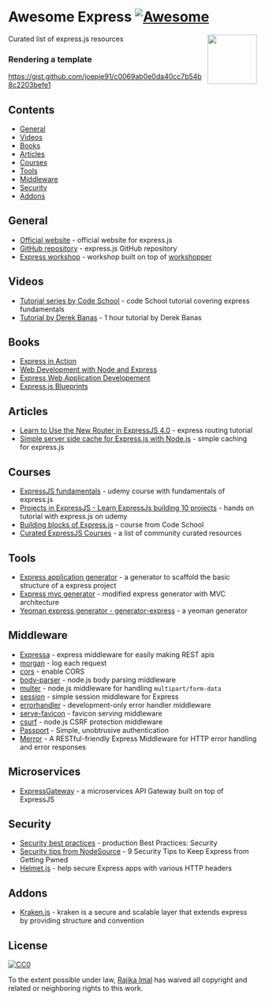 # Awesome Express [![Awesome](https://cdn.rawgit.com/sindresorhus/awesome/d7305f38d29fed78fa85652e3a63e154dd8e8829/media/badge.svg)](https://github.com/sindresorhus/awesome)

[<img src="https://camo.githubusercontent.com/fc61dcbdb7a6e49d3adecc12194b24ab20dfa25b/68747470733a2f2f692e636c6f756475702e636f6d2f7a6659366c4c376546612d3330303078333030302e706e67" align="right" width="100">](http://expressjs.com)

Curated list of express.js resources

### Rendering a template

https://gist.github.com/joepie91/c0069ab0e0da40cc7b54b8c2203befe1

## Contents

* [General](#general)
* [Videos](#videos)
* [Books](#books)
* [Articles](#articles)
* [Courses](#courses)
* [Tools](#tools)
* [Middleware](#middleware)
* [Security](#security)
* [Addons](#addons)

## General

* [Official website](http://expressjs.com) - official website for express.js
* [GitHub repository](https://github.com/expressjs/express) - express.js GitHub repository
* [Express workshop](https://github.com/azat-co/expressworks) - workshop built on top of [workshopper](https://github.com/workshopper/workshopper)

## Videos

* [Tutorial series by Code School](https://www.youtube.com/watch?v=IjXAr5CJ2Ec) - code School tutorial covering express fundamentals
* [Tutorial by Derek Banas](https://www.youtube.com/watch?v=xDCKcNBFsuI) - 1 hour tutorial by Derek Banas

## Books

* [Express in Action](https://www.manning.com/books/express-in-action)
* [Web Development with Node and Express](http://shop.oreilly.com/product/0636920032977.do)
* [Express Web Application Developement](http://shop.oreilly.com/product/9781849696548.do)
* [Express.js Blueprints](https://www.amazon.com/Express-js-Blueprints-Ben-Augarten-ebook/dp/B00XPMJF1U)

## Articles

* [Learn to Use the New Router in ExpressJS 4.0](https://scotch.io/tutorials/learn-to-use-the-new-router-in-expressjs-4) - express routing tutorial
* [Simple server side cache for Express.js with Node.js](https://medium.com/the-node-js-collection/simple-server-side-cache-for-express-js-with-node-js-45ff296ca0f0) - simple caching for express.js

## Courses

* [ExpressJS fundamentals](https://www.udemy.com/expressjs-fundamentals/) - udemy course with fundamentals of express.js
* [Projects in ExpressJS - Learn ExpressJs building 10 projects](https://www.udemy.com/projects-in-expressjs-learn-expressjs-building-10-projects/) - hands on tutorial with express.js on udemy
* [Building blocks of Express.js](https://www.codeschool.com/courses/building-blocks-of-express-js) - course from Code School
* [Curated ExpressJS Courses](https://hackr.io/tutorials/learn-express-js) - a list of community curated resources

## Tools

* [Express application generator](https://expressjs.com/en/starter/generator.html) - a generator to scaffold the basic structure of a express project
* [Express mvc generator](https://github.com/rajikaimal/express-mvc) - modified express generator with MVC architecture
* [Yeoman express generator - generator-express](https://github.com/petecoop/generator-express) - a yeoman generator

## Middleware

* [Expressa](https://github.com/thomas4019/expressa) - express middleware for easily making REST apis
* [morgan](https://github.com/expressjs/morgan) - log each request
* [cors](https://github.com/expressjs/cors) - enable CORS
* [body-parser](https://github.com/expressjs/body-parser) - node.js body parsing middleware
* [multer](https://github.com/expressjs/multer) - node.js middleware for handling `multipart/form-data`
* [session](https://github.com/expressjs/session) - simple session middleware for Express
* [errorhandler](https://github.com/expressjs/errorhandler) - development-only error handler middleware
* [serve-favicon](https://github.com/expressjs/serve-favicon) - favicon serving middleware
* [csurf](https://github.com/expressjs/csurf) - node.js CSRF protection middleware
* [Passport](http://www.passportjs.org) - Simple, unobtrusive authentication
* [Merror](https://github.com/mamsoudi/merror) - A RESTful-friendly Express Middleware for HTTP error handling and error responses

## Microservices

* [ExpressGateway](https://github.com/ExpressGateway/express-gateway) - a microservices API Gateway built on top of ExpressJS

## Security

* [Security best practices](https://expressjs.com/en/advanced/best-practice-security.html) - production Best Practices: Security
* [Security tips from NodeSource](https://nodesource.com/blog/nine-security-tips-to-keep-express-from-getting-pwned/) - 9 Security Tips to Keep Express from Getting Pwned
* [Helmet.js](https://github.com/helmetjs/helmet) - help secure Express apps with various HTTP headers

## Addons

* [Kraken.js](http://krakenjs.com) - kraken is a secure and scalable layer that extends express by providing structure and convention

## License

[![CC0](http://mirrors.creativecommons.org/presskit/buttons/88x31/svg/cc-zero.svg)](https://creativecommons.org/publicdomain/zero/1.0/)

To the extent possible under law, [Rajika Imal](https://rajikaimal.github.io) has waived all copyright and related or neighboring rights to this work.
